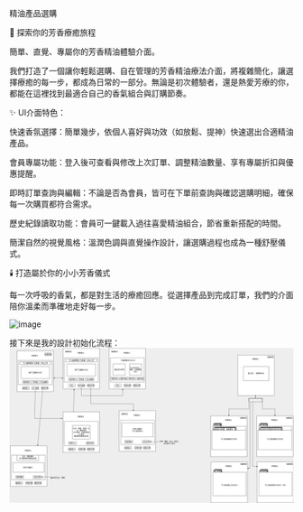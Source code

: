 精油產品選購

🌿 探索你的芳香療癒旅程

簡單、直覺、專屬你的芳香精油體驗介面。

我們打造了一個讓你輕鬆選購、自在管理的芳香精油療法介面，將複雜簡化，讓選擇療癒的每一步，都成為日常的一部分。無論是初次體驗者，還是熱愛芳療的你，都能在這裡找到最適合自己的香氣組合與訂購節奏。

✨ UI介面特色：

快速香氛選擇：簡單幾步，依個人喜好與功效（如放鬆、提神）快速選出合適精油產品。

會員專屬功能：登入後可查看與修改上次訂單、調整精油數量、享有專屬折扣與優惠提醒。

即時訂單查詢與編輯：不論是否為會員，皆可在下單前查詢與確認選購明細，確保每一次購買都符合需求。

歷史紀錄讀取功能：會員可一鍵載入過往喜愛精油組合，節省重新搭配的時間。

簡潔自然的視覺風格：溫潤色調與直覺操作設計，讓選購過程也成為一種舒壓儀式。

🕯️ 打造屬於你的小小芳香儀式

每一次呼吸的香氣，都是對生活的療癒回應。從選擇產品到完成訂單，我們的介面陪你溫柔而準確地走好每一步。

<img width="703" height="260" alt="image" src="https://github.com/user-attachments/assets/2077265a-3157-4a87-91b5-94646b61f341" />

接下來是我的設計初始化流程：
<img alt="image" src="work4網頁示意圖.png">
